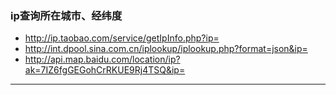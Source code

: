 ### ip查询所在城市、经纬度

* http://ip.taobao.com/service/getIpInfo.php?ip=
* http://int.dpool.sina.com.cn/iplookup/iplookup.php?format=json&ip=
* http://api.map.baidu.com/location/ip?ak=7IZ6fgGEGohCrRKUE9Rj4TSQ&ip=

---
